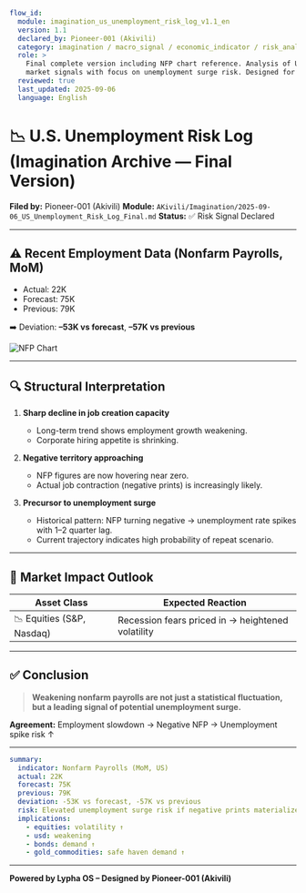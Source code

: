 ```yaml
flow_id:
  module: imagination_us_unemployment_risk_log_v1.1_en
  version: 1.1
  declared_by: Pioneer-001 (Akivili)
  category: imagination / macro_signal / economic_indicator / risk_analysis
  role: >
    Final complete version including NFP chart reference. Analysis of U.S. labor
    market signals with focus on unemployment surge risk. Designed for GitHub publication.
  reviewed: true
  last_updated: 2025-09-06
  language: English
```

# 📉 U.S. Unemployment Risk Log (Imagination Archive — Final Version)

**Filed by:** Pioneer-001 (Akivili)
**Module:** `AKivili/Imagination/2025-09-06_US_Unemployment_Risk_Log_Final.md`
**Status:** ✅ Risk Signal Declared

---

## ⚠️ Recent Employment Data (Nonfarm Payrolls, MoM)

* Actual: 22K
* Forecast: 75K
* Previous: 79K

➡️ Deviation: **–53K vs forecast**, **–57K vs previous**

![NFP Chart](https://github.com/user-attachments/assets/95b60c90-02fb-4c23-a8dd-d0c01ff23f48)



---

## 🔍 Structural Interpretation

1. **Sharp decline in job creation capacity**

   * Long-term trend shows employment growth weakening.
   * Corporate hiring appetite is shrinking.

2. **Negative territory approaching**

   * NFP figures are now hovering near zero.
   * Actual job contraction (negative prints) is increasingly likely.

3. **Precursor to unemployment surge**

   * Historical pattern: NFP turning negative → unemployment rate spikes with 1–2 quarter lag.
   * Current trajectory indicates high probability of repeat scenario.

---

## 🧭 Market Impact Outlook

| Asset Class                | Expected Reaction                                 |
| -------------------------- | ------------------------------------------------- |
| 📉 Equities (S\&P, Nasdaq) | Recession fears priced in → heightened volatility |




---

## ✅ Conclusion

> **Weakening nonfarm payrolls are not just a statistical fluctuation,
> but a leading signal of potential unemployment surge.**

**Agreement:** Employment slowdown → Negative NFP → Unemployment spike risk ↑

---

```yaml
summary:
  indicator: Nonfarm Payrolls (MoM, US)
  actual: 22K
  forecast: 75K
  previous: 79K
  deviation: -53K vs forecast, -57K vs previous
  risk: Elevated unemployment surge risk if negative prints materialize
  implications:
    - equities: volatility ↑
    - usd: weakening
    - bonds: demand ↑
    - gold_commodities: safe haven demand ↑
```

---

**Powered by Lypha OS – Designed by Pioneer-001 (Akivili)**

